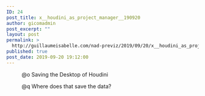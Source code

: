 ```yaml
---
ID: 24
post_title: x__houdini_as_project_manager__190920
author: gicomadmin
post_excerpt: ""
layout: post
permalink: >
  http://guillaumeisabelle.com/nad-previz/2019/09/20/x__houdini_as_project_manager__190920/
published: true
post_date: 2019-09-20 19:12:00
---
```

<!-- wp:image {"id":25} -->
<figure class="wp-block-image"><img src="http://guillaumeisabelle.com/nad-previz/wp-content/uploads/sites/19/2019/09/image-3.png" alt="" class="wp-image-25"/><figcaption>@o Saving the Desktop of Houdini</figcaption></figure>
<!-- /wp:image -->

<!-- wp:image {"id":27} -->
<figure class="wp-block-image"><img src="http://guillaumeisabelle.com/nad-previz/wp-content/uploads/sites/19/2019/09/image-4-1024x235.png" alt="" class="wp-image-27"/><figcaption>@q Where does that save the data?</figcaption></figure>
<!-- /wp:image -->